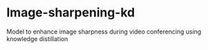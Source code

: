 # Image-sharpening-kd
 Model to enhance image sharpness during video conferencing using knowledge distillation
